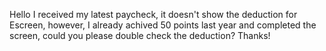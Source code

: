 Hello I received my latest paycheck, it doesn't show the deduction for Escreen, however, I already achived 50 points last year and completed the screen, could you please double check the deduction? Thanks!
